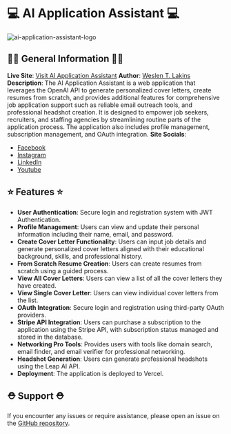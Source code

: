 # 💻 AI Application Assistant 💻

![ai-application-assistant-logo](https://github.com/WeslenLakins/ai-application-assistant/assets/90317130/82eb6549-27bd-458c-867b-04d66eef4124)

## 🧑‍🚀 General Information 🧑‍🚀

**Live Site**: [Visit AI Application Assistant](https://www.aiapplicationassistant.com)
**Author**: [Weslen T. Lakins](https://www.weslakins.com)
**Description**: The AI Application Assistant is a web application that leverages the OpenAI API to generate personalized cover letters, create resumes from scratch, and provides additional features for comprehensive job application support such as reliable email outreach tools, and professional headshot creation. It is designed to empower job seekers, recruiters, and staffing agencies by streamlining routine parts of the application process. The application also includes profile management, subscription management, and OAuth integration.
**Site Socials**:

- [Facebook](https://www.facebook.com/profile.php?id=61554165300225)
- [Instagram](https://www.instagram.com/aiapplicationassistant/)
- [LinkedIn](https://www.linkedin.com/company/ai-application-assistant/)
- [Youtube](https://www.youtube.com/channel/UCoRBqqnjSJKohGIW3qNimaw)

## ⭐ Features ⭐

- **User Authentication**: Secure login and registration system with JWT Authentication.
- **Profile Management**: Users can view and update their personal information including their name, email, and password.
- **Create Cover Letter Functionality**: Users can input job details and generate personalized cover letters aligned with their educational background, skills, and professional history.
- **From Scratch Resume Creation**: Users can create resumes from scratch using a guided process.
- **View All Cover Letters**: Users can view a list of all the cover letters they have created.
- **View Single Cover Letter**: Users can view individual cover letters from the list.
- **OAuth Integration**: Secure login and registration using third-party OAuth providers.
- **Stripe API Integration**: Users can purchase a subscription to the application using the Stripe API, with subscription status managed and stored in the database.
- **Networking Pro Tools**: Provides users with tools like domain search, email finder, and email verifier for professional networking.
- **Headshot Generation**: Users can generate professional headshots using the Leap AI API.
- **Deployment**: The application is deployed to Vercel.

## ⛑️ Support ⛑️

If you encounter any issues or require assistance, please open an issue on the [GitHub repository](https://github.com/WeslenLakins/ai-application-assistant/issues).
